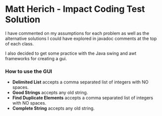# Matt Herich - Impact Coding Test Solution

I have commented on my assumptions for each problem as well as the alternative solutions I could have explored in javadoc comments at the top of each class.

I also decided to get some practice with the Java swing and awt frameworks for creating a gui.

### How to use the GUI

* **Delimited List** accepts a comma separated list of integers with NO spaces.
* **Good Strings** accepts any old string.
* **Find Duplicate Elements** accepts a comma separated list of integers with NO spaces.
* **Complete String** accepts any old string.